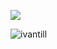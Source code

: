 ![](https://komarev.com/ghpvc/?username=VERIFIEDreality&style=for-the-badge&color=grey)







![ivantill](https://github.com/user-attachments/assets/7bc73638-a204-45ee-9f6a-a24423b276d9)
